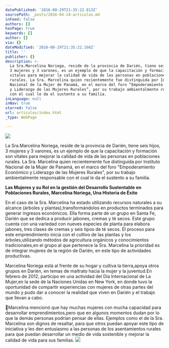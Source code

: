 ```yaml
---
datePublished: '2016-08-29T21:35:22.813Z'
sourcePath: _posts/2016-04-24-articulos.md
inFeed: false
authors: []
hasPage: true
keywords: []
author: []
via: {}
dateModified: '2016-08-29T21:35:22.166Z'
title: ''
publisher: {}
description: >-
  La Sra.Marcelina Noriega, reside de la provincia de Darién, tiene seis hijos,
  3 mujeres y 3 varones, es un ejemplo de que la capacitación y formación son
  vitales para mejorar la calidad de vida de las personas en poblaciones
  rurales. La Sra. Marcelina quien recientemente fue distinguida por Instituto
  Nacional de la Mujer de Panamá, en el marco del foro “Empoderamiento Económico
  y Liderazgo de las Mujeres Rurales”, por su trabajo ambientalmente responsable
  con el cual le da el sustento a su familia.
inLanguage: null
inNav: true
starred: false
url: articulos/index.html
_type: WebPage

---
```

![](https://s3-us-west-2.amazonaws.com/the-grid-img/p/8634b92385f4353cd5d4bccd2df1be37aa895240.jpg)

La Sra.Marcelina Noriega, reside de la provincia de Darién, tiene seis hijos, 3 mujeres y 3 varones, es un ejemplo de que la capacitación y formación son vitales para mejorar la calidad de vida de las personas en poblaciones rurales. La Sra. Marcelina quien recientemente fue distinguida por Instituto Nacional de la Mujer de Panamá, en el marco del foro "Empoderamiento Económico y Liderazgo de las Mujeres Rurales", por su trabajo ambientalmente responsable con el cual le da el sustento a su familia.

**Las Mujeres y su Rol en la gestión del Desarrollo Sustentable en Poblaciones Rurales, Marcelina Noriega, Una Historia de Éxito**

En el caso de la Sra. Marcelina ha estado utilizando recursos naturales a su alcance (árboles y plantas),transformándolos en productos terminados para generar ingresos económicos. Ella forma parte de un grupo en Santa Fe, Darién que se dedica a producir jabones, cremas y té secos. Este grupo cuenta con una variedad con nueves especies de planta para elabora jabones, tres clases de cremas y seis tipos de té secos. El proceso para este emprendimiento inicia con el cultivo de las plantas y los árboles,utilizando métodos de agricultura orgánicos y conocimientos tradicionales,en el grupo al que pertenece la Sra. Marcelina la prioridad es de integrar mujeres de la región de Darién, en este tipo de actividades productivas.

Marcelina Noriega está al frente de su hogar y cultiva la tierra,apoya otros grupos en Darién, en temas de maltrato hacia la mujer y la juventud.En febrero de 2012, participo en una actividad del Día Internacional de La Mujer,en la sede de la Naciones Unidas en New York, en donde tuvo la oportunidad de compartir experiencias con mujeres de otras partes del mundo y pudo dar a conocer la realidad que viven en Darién y el trabajo que llevan a cabo.

Marcelina mencionó que hay muchas mujeres con mucha capacidad para desarrollar emprendimientos,pero que en algunos momentos dudan por lo que la demás personas podrían pensar de ellas. Ejemplos como el de la Sra. Marcelina son dignos de resaltar, para que otros puedan apoyar este tipo de iniciativa y les den entusiasmo a las personas de los asentamientos rurales para que puedan desarrollar un medio de vida sostenible y mejorar la calidad de vida para sus familias.
![](https://s3-us-west-2.amazonaws.com/the-grid-img/p/0496f2cc557429484de4a4406380622167c64abd.jpg)
